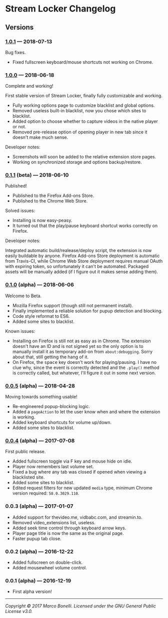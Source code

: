 Stream Locker Changelog
=======================

Versions
--------

### [1.0.1][v1.0.1] — 2018-07-13

Bug fixes.

 - Fixed fullscreen keyboard/mouse shortcuts not working on Chrome.

### [1.0.0][v1.0.0] — 2018-06-18

Complete and working!

First stable version of Stream Locker, finally fully customizable and working.

 - Fully working options page to customize blacklist and global options.
 - Removed useless built-in blacklist, now you chose which sites to blacklist.
 - Added option to choose whether to capture videos in the native player or not.
 - Removed pre-release option of opening player in new tab since it doesn't make much sense.

Developer notes:

 - Screenshots will soon be added to the relative extension store pages.
 - Working on synchronized storage and options backup/restore.

### [0.1.1][v0.1.1-beta] (beta) — 2018-06-10

Published!

 - Published to the Firefox Add-ons Store.
 - Published to the Chrome Web Store.

Solved issues:

 - Installing is now easy-peasy.
 - It turned out that the play/pause keyboard shortcut works correctly on Firefox.

Developer notes:

Integrated automatic build/realease/deploy script, the extension is now easily buildable by anyone. Firefox Add-ons Store deployment is automatic from Travis-CI, while Chrome Web Store deployment requires manual OAuth with expiring token, so unfortunately it can't be automated. Packaged assets will be manually added (if I figure out it makes sense adding them).

### [0.1.0][v0.1.0] (alpha) — 2018-06-06

Welcome to Beta.

 - Mozilla Firefox support (though still not permanent install).
 - Finally implemented a reliable solution for pupup detection and blocking.
 - Code style reformat to ES6.
 - Added some sites to blacklist.

Known issues:

 - Installing on Firefox is still not as easy as in Chrome. The extension doesn't have an ID and is not signed yet so the only option is to manually install it as temporary add-on from `about:debugging`. Sorry about that, still getting the hang of it.
 - On Firefox, the <kbd>space</kbd> key doesn't work for playing/pausing. I have no clue why, since the event is correctly detected and the `.play()` method is correctly called, but whatever, I'll figure it out in some next version.

### [0.0.5][v0.0.5] (alpha) — 2018-04-28

Moving towards something usable!

 - Re-engineered popup-blocking logic.
 - Added a `pageAction` to let the user know when and where the extension is working.
 - Added keyboard shortcuts for volume up/down.
 - Added some sites to blacklist.

### [0.0.4][v0.0.4] (alpha) — 2017-07-08

First public release.

 - Added fullscreen toggle via F key and mouse hide on idle.
 - Player now remembers last volume set.
 - Fixed a bug where any tab was closed if opened when viewing a blacklisted site.
 - Added some sites to blacklist.
 - Edited request filters for new updated `media` type, minimum Chrome version required: `58.0.3029.110`.

### 0.0.3 (alpha) — 2017-01-07

 - Added support for thevideo.me, vidbabc.com, and streamin.to.
 - Removed video_extensions list, useless.
 - Added seek time control through keyboard arrow keys.
 - Player page title is now the same as the original page.
 - Faster pupup tab close.

### 0.0.2 (alpha) — 2016-12-22

 - Added fullscreen on double-click.
 - Added mousewheel volume control.

### 0.0.1 (alpha) — 2016-12-19

 - First alpha version!

------------------------------------------------------------------------------------------
*Copyright &copy; 2017 Marco Bonelli. Licensed under the GNU General Public License v3.0.*

 [v1.0.1]: https://github.com/mebeim/stream-locker/releases/tag/v1.0.1
 [v1.0.0]: https://github.com/mebeim/stream-locker/releases/tag/v1.0.0
 [v0.1.1-beta]: https://github.com/mebeim/stream-locker/releases/tag/v0.1.1-beta
 [v0.1.0]: https://github.com/mebeim/stream-locker/releases/tag/v0.1.0
 [v0.0.5]: https://github.com/mebeim/stream-locker/releases/tag/v0.0.5
 [v0.0.4]: https://github.com/mebeim/stream-locker/releases/tag/v0.0.4

